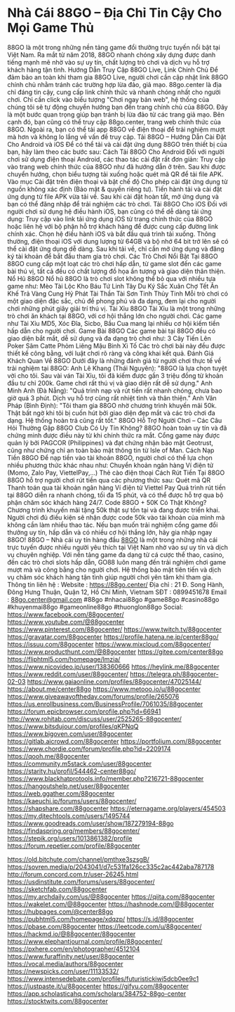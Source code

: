 # Nhà Cái 88GO – Địa Chỉ Tin Cậy Cho Mọi Game Thủ
88GO là một trong những nền tảng game đổi thưởng trực tuyến nổi bật tại Việt Nam. Ra mắt từ năm 2018, 88GO nhanh chóng xây dựng được danh tiếng mạnh mẽ nhờ vào sự uy tín, chất lượng trò chơi và dịch vụ hỗ trợ khách hàng tận tình.
Hướng Dẫn Truy Cập 88GO Live, Link Chính Chủ
Để đảm bảo an toàn khi tham gia 88GO Live, người chơi cần cập nhật link 88GO chính chủ nhằm tránh các trường hợp lừa đảo, giả mạo. 88go.center là địa chỉ đáng tin cậy, cung cấp link chính thức và nhanh chóng nhất cho người chơi.
Chỉ cần click vào biểu tượng "Chơi ngay bản web", hệ thống của chúng tôi sẽ tự động chuyển hướng bạn đến trang chính chủ của 88GO.
Đây là một bước quan trọng giúp bạn tránh bị lừa đảo từ các trang giả mạo. Bên cạnh đó, bạn cũng có thể truy cập 88go.center, trang web chính thức của 88GO.
Ngoài ra, bạn có thể tải app 88GO về điện thoại để trải nghiệm mượt mà hơn và không lo lắng về vấn đề truy cập.
Tải 88GO – Hướng Dẫn Cài Đặt Cho Android và iOS
Để có thể tải và cài đặt ứng dụng 88GO trên thiết bị của bạn, hãy làm theo các bước sau:
Cách Tải 88GO Cho Android
Đối với người chơi sử dụng điện thoại Android, các thao tác cài đặt rất đơn giản:
Truy cập vào trang web chính thức của 88GO như đã hướng dẫn ở trên.
Sau khi được chuyển hướng, chọn biểu tượng tải xuống hoặc quét mã QR để tải file APK.
Vào mục Cài đặt trên điện thoại và bật chế độ Cho phép cài đặt ứng dụng từ nguồn không xác định (Bảo mật & quyền riêng tư).
Tiến hành tải và cài đặt ứng dụng từ file APK vừa tải về.
Sau khi cài đặt hoàn tất, mở ứng dụng và bạn có thể đăng nhập để trải nghiệm các trò chơi.
Tải 88GO Cho iOS
Đối với người chơi sử dụng hệ điều hành iOS, bạn cũng có thể dễ dàng tải ứng dụng:
Truy cập vào link tải ứng dụng iOS từ trang chính thức của 88GO hoặc liên hệ với bộ phận hỗ trợ khách hàng để được cung cấp đường link chính xác.
Chọn hệ điều hành iOS và bắt đầu quá trình tải xuống.
Thông thường, điện thoại iOS với dung lượng từ 64GB và bộ nhớ 64 bit trở lên sẽ có thể cài đặt ứng dụng dễ dàng.
Sau khi tải về, chỉ cần mở ứng dụng và đăng ký tài khoản để bắt đầu tham gia trò chơi.
Các Trò Chơi Nổi Bật Tại 88GO
88GO cung cấp một loạt các trò chơi hấp dẫn, từ game slot đến các game bài thú vị, tất cả đều có chất lượng đồ họa ấn tượng và giao diện thân thiện.
Nổ Hũ 88GO
Nổ hũ 88GO là trò chơi slot không thể bỏ qua với nhiều tựa game như:
Mèo Tài Lộc
Kho Báu Tứ Linh
Tây Du Ký
Sắc Xuân Chợ Tết
Ăn Khế Trả Vàng
Cung Hỷ Phát Tài
Thần Tài
Sơn Tinh Thủy Tinh
Mỗi trò chơi có một giao diện đặc sắc, chủ đề phong phú và đa dạng, đem lại cho người chơi những phút giây giải trí thú vị.
Tài Xỉu 88GO
Tài Xỉu là một trong những trò chơi ăn khách tại 88GO, với cơ hội thắng lớn cho người chơi. Các game như Tài Xỉu MD5, Xóc Đĩa, Sicbo, Bầu Cua mang lại nhiều cơ hội kiếm tiền hấp dẫn cho người chơi.
Game Bài 88GO
Các game bài tại 88GO đều có giao diện bắt mắt, dễ sử dụng và đa dạng trò chơi như:
3 Cây
Tiến Lên
Poker
Sâm
Catte
Phỏm
Liêng
Mậu Binh
Xì Tố
Các trò chơi bài này đều được thiết kế công bằng, với luật chơi rõ ràng và công khai kết quả.
Đánh Giá Khách Quan Về 88GO
Dưới đây là những đánh giá từ người chơi thực tế về trải nghiệm tại 88GO:
Anh Lê Khang (Thái Nguyên): "88GO là lựa chọn tuyệt vời cho tôi. Sau vài ván Tài Xỉu, tôi đã kiếm được gần 3 triệu đồng từ khoản đầu tư chỉ 200k. Game chơi rất thú vị và giao diện rất dễ sử dụng."
Anh Minh Anh (Đà Nẵng): "Quá trình nạp và rút tiền rất nhanh chóng, chưa bao giờ quá 3 phút. Dịch vụ hỗ trợ cũng rất nhiệt tình và thân thiện."
Anh Văn Pháp (Bình Định): "Tôi tham gia 88GO nhờ chương trình khuyến mãi 50k. Thật bất ngờ khi tôi bị cuốn hút bởi giao diện đẹp mắt và các trò chơi đa dạng. Hệ thống hoàn trả cũng rất tốt."
88GO Hỗ Trợ Người Chơi – Các Câu Hỏi Thường Gặp
88GO Club Có Uy Tín Không?
88GO hoàn toàn uy tín và đã chứng minh được điều này từ khi chính thức ra mắt. Cổng game này được quản lý bởi PAGCOR (Philippines) và đạt chứng nhận bảo mật Geotrust, cũng như chứng chỉ an toàn bảo mật thông tin từ Isle of Man.
Cách Nạp Tiền 88GO
Để nạp tiền vào tài khoản 88GO, người chơi có thể lựa chọn nhiều phương thức khác nhau như:
Chuyển khoản ngân hàng
Ví điện tử (Momo, Zalo Pay, ViettelPay,…)
Thẻ cào điện thoại
Cách Rút Tiền Tại 88GO
88GO hỗ trợ người chơi rút tiền qua các phương thức sau:
Quét mã QR
Thanh toán qua tài khoản ngân hàng
Ví điện tử Viettel Pay
Quá trình rút tiền tại 88GO diễn ra nhanh chóng, tối đa 15 phút, và có thể được hỗ trợ qua bộ phận chăm sóc khách hàng 24/7.
Code 88GO + 50K Có Thật Không?
Chương trình khuyến mãi tặng 50k thật sự tồn tại và đang được triển khai. Người chơi đủ điều kiện sẽ nhận được code 50k vào tài khoản của mình mà không cần làm nhiều thao tác.
Nếu bạn muốn trải nghiệm cổng game đổi thưởng uy tín, hấp dẫn và có nhiều cơ hội thắng lớn, hãy gia nhập ngay 88GO!
88GO – Nhà cái uy tín hàng đầu
[88GO](https://88go.center/) là một trong những nhà cái trực tuyến được nhiều người yêu thích tại Việt Nam nhờ vào sự uy tín và dịch vụ chuyên nghiệp. Với nền tảng game đa dạng từ cá cược thể thao, casino, đến các trò chơi slots hấp dẫn, GO88 luôn mang đến trải nghiệm chơi game mượt mà và công bằng cho người chơi. Hệ thống bảo mật tiên tiến và dịch vụ chăm sóc khách hàng tận tình giúp người chơi yên tâm khi tham gia.
Thông tin liên hệ :
Website : https://88go.center/
Địa chỉ : 21 Đ. Song Hành, Đông Hưng Thuận, Quận 12, Hồ Chí Minh, Vietnam
SĐT : 0899451678
Email : 88go.center@gmail.com
#88go #nhacai88go #game88go #casino88go #khuyenmai88go #gameonline88go #thuonglon88go
Social:
https://www.facebook.com/88gocenter/
https://www.youtube.com/@88gocenter
https://www.pinterest.com/88gocenter/
https://www.twitch.tv/88gocenter
https://gravatar.com/88gocenter
https://profile.hatena.ne.jp/center88go/
https://issuu.com/88gocenter
https://www.mixcloud.com/88gocenter/
https://www.producthunt.com/@88gocenter
https://gitee.com/center88go
https://fliphtml5.com/homepage/lmzia/
https://www.nicovideo.jp/user/138360666
https://heylink.me/88gocenter
https://www.reddit.com/user/88gocenter/
https://telegra.ph/88gocenter-02-03
https://www.gaiaonline.com/profiles/88gocenter/47025144/
https://about.me/center88go
https://www.metooo.io/u/88gocenter
https://www.giveawayoftheday.com/forums/profile/265076
https://us.enrollbusiness.com/BusinessProfile/7061035/88gocenter
https://forum.epicbrowser.com/profile.php?id=66941
http://www.rohitab.com/discuss/user/2525265-88gocenter/
https://www.bitsdujour.com/profiles/qKPNqQ
https://www.bigoven.com/user/88gocenter
https://gitlab.aicrowd.com/88gocenter
https://portfolium.com/88gocenter
https://www.chordie.com/forum/profile.php?id=2209174
https://qooh.me/88gocenter
https://community.m5stack.com/user/88gocenter
https://starity.hu/profil/544462-center88go/
https://www.blackhatprotools.info/member.php?216721-88gocenter
https://hangoutshelp.net/user/88gocenter
https://web.ggather.com/88gocenter
https://kaeuchi.jp/forums/users/88gocenter/
https://shapshare.com/88gocenter
https://eternagame.org/players/454503
https://my.djtechtools.com/users/1495744
https://www.goodreads.com/user/show/187279194-88go
https://findaspring.org/members/88gocenter/
https://stepik.org/users/1013861382/profile
https://forum.repetier.com/profile/88gocenter

https://old.bitchute.com/channel/pmthxe3szsgB/
https://sovren.media/p/2043041/d7c531fa126cc335c2ac442aba787178
http://forum.concord.com.tr/user-26245.html
https://usdinstitute.com/forums/users/88gocenter/
https://sketchfab.com/88gocenter
https://my.archdaily.com/us/@88gocenter
https://qiita.com/88gocenter
https://wakelet.com/@88gocenter
https://hashnode.com/@88gocenter
https://hubpages.com/@center88go
https://pubhtml5.com/homepage/xdqzp/
https://s.id/88gocenter
https://pbase.com/88gocenter
https://leetcode.com/u/88gocenter/
https://hackmd.io/@88gocenter/88gocenter
https://www.elephantjournal.com/profile/88gocenter/
https://pxhere.com/en/photographer/4512104
https://www.furaffinity.net/user/88gocenter
https://vocal.media/authors/88gocenter
https://newspicks.com/user/11133532/
https://www.intensedebate.com/profiles/futuristickiwi5dcb0ee9c1
https://justpaste.it/u/88gocenter
https://gifyu.com/88gocenter
https://app.scholasticahq.com/scholars/384752-88go-center
https://stocktwits.com/88gocenter